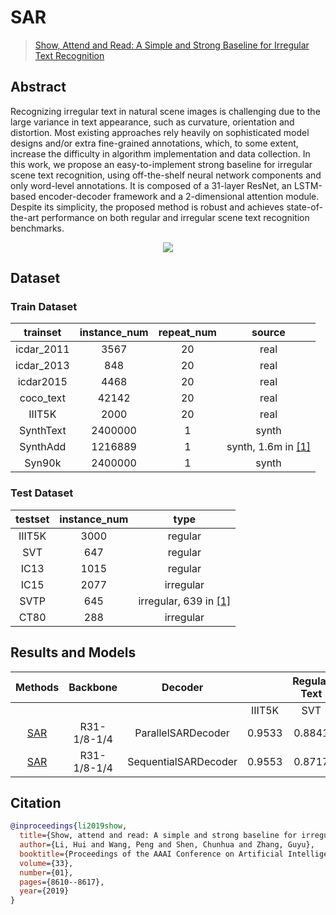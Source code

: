 # SAR

> [Show, Attend and Read: A Simple and Strong Baseline for Irregular Text Recognition](https://arxiv.org/abs/1811.00751)

<!-- [ALGORITHM] -->

## Abstract

Recognizing irregular text in natural scene images is challenging due to the large variance in text appearance, such as curvature, orientation and distortion. Most existing approaches rely heavily on sophisticated model designs and/or extra fine-grained annotations, which, to some extent, increase the difficulty in algorithm implementation and data collection. In this work, we propose an easy-to-implement strong baseline for irregular scene text recognition, using off-the-shelf neural network components and only word-level annotations. It is composed of a 31-layer ResNet, an LSTM-based encoder-decoder framework and a 2-dimensional attention module. Despite its simplicity, the proposed method is robust and achieves state-of-the-art performance on both regular and irregular scene text recognition benchmarks.

<div align=center>
<img src="https://user-images.githubusercontent.com/22607038/142798157-ac68907f-5a8a-473f-a29f-f0532b7fdba0.png"/>
</div>

## Dataset

### Train Dataset

|  trainset  | instance_num | repeat_num |           source           |
| :--------: | :----------: | :--------: | :------------------------: |
| icdar_2011 |     3567     |     20     |            real            |
| icdar_2013 |     848      |     20     |            real            |
| icdar2015  |     4468     |     20     |            real            |
| coco_text  |    42142     |     20     |            real            |
|   IIIT5K   |     2000     |     20     |            real            |
| SynthText  |   2400000    |     1      |           synth            |
|  SynthAdd  |   1216889    |     1      | synth, 1.6m in [\[1\]](#1) |
|   Syn90k   |   2400000    |     1      |           synth            |

### Test Dataset

| testset | instance_num |             type              |
| :-----: | :----------: | :---------------------------: |
| IIIT5K  |     3000     |            regular            |
|   SVT   |     647      |            regular            |
|  IC13   |     1015     |            regular            |
|  IC15   |     2077     |           irregular           |
|  SVTP   |     645      | irregular, 639 in [\[1\]](#1) |
|  CT80   |     288      |           irregular           |

## Results and Models

|                               Methods                               |  Backbone   |       Decoder        |        | Regular Text |        |     |        | Irregular Text |        |         download         |
| :-----------------------------------------------------------------: | :---------: | :------------------: | :----: | :----------: | :----: | :-: | :----: | :------------: | :----: | :----------------------: |
|                                                                     |             |                      | IIIT5K |     SVT      |  IC13  |     |  IC15  |      SVTP      |  CT80  |                          |
| [SAR](/configs/textrecog/sar/sar_r31_parallel_decoder_academic.py)  | R31-1/8-1/4 |  ParallelSARDecoder  | 0.9533 |    0.8841    | 0.9369 |     | 0.7602 |     0.8326     | 0.9028 | [model](<>) \| [log](<>) |
| [SAR](configs/textrecog/sar/sar_r31_sequential_decoder_academic.py) | R31-1/8-1/4 | SequentialSARDecoder | 0.9553 |    0.8717    | 0.9409 |     | 0.7737 |     0.8093     | 0.8924 | [model](<>) \| [log](<>) |

## Citation

```bibtex
@inproceedings{li2019show,
  title={Show, attend and read: A simple and strong baseline for irregular text recognition},
  author={Li, Hui and Wang, Peng and Shen, Chunhua and Zhang, Guyu},
  booktitle={Proceedings of the AAAI Conference on Artificial Intelligence},
  volume={33},
  number={01},
  pages={8610--8617},
  year={2019}
}
```
